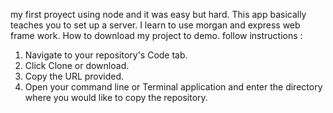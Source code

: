 my first proyect using node and it was easy but hard. This app basically teaches you to set up a server. I learn to use morgan and express web frame work. 
How to download my project to demo. follow instructions :
1. Navigate to your repository's Code tab.
2. Click Clone or download.
3. Copy the URL provided.
4. Open your command line or Terminal application and enter the directory where you would       like to copy the repository.